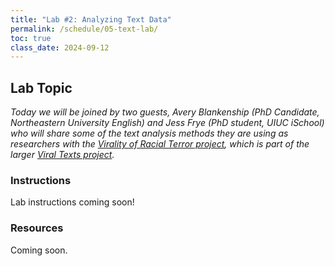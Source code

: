 ```yaml
---
title: "Lab #2: Analyzing Text Data"
permalink: /schedule/05-text-lab/
toc: true
class_date: 2024-09-12
---
```


## Lab Topic

_Today we will be joined by two guests, Avery Blankenship (PhD Candidate, Northeastern University English) and Jess Frye (PhD student, UIUC iSchool) who will share some of the text analysis methods they are using as researchers with the [Virality of Racial Terror project](https://viraltexts.org/2023/01/24/vrt/), which is part of the larger [Viral Texts project](https://viraltexts.org)._

### Instructions

Lab instructions coming soon!

### Resources

 Coming soon.